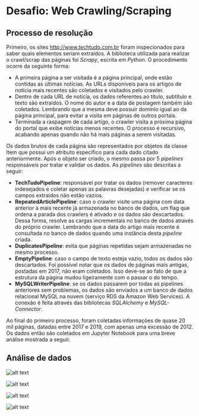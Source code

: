 # Desafio: Web Crawling/Scraping 

## Processo de resolução
Primeiro, os sites http://www.techtudo.com.br foram inspecionados para saber quais elementos seriam extraídos. A biblioteca utilizada para realizar o crawl/scrap das páginas foi <i>Scrapy</i>, escrita em <i>Python</i>. O procedimento ocorre da seguinte forma:

- A primeira página a ser visitada é a página principal, onde estão contidas as últimas notícias. As URLs disponíveis para os artigos de notícia mais recentes são coletados e visitados pelo crawler.
- Dentro de cada URL de notícia, os dados referentes ao título, subtítulo e texto são extraídos. O nome do autor e a data de postagem também são coletados. Lembrando que a mesma deve possuir domínio igual ao da página principal, para evitar a visita em páginas de outros portais.
- Terminada a raspagem de cada artigo, o crawler visita a próxima página do portal que exibe notícias menos recentes. O processo é recursivo, acabando apenas quando não há mais páginas a serem visitadas.

Os dados brutos de cada página são representados por objetos da classe Item que possui um atributo específico para cada dado citado anteriormente. Após o objeto ser criado, o mesmo passa por 5 <i>pipelines</i> responsáveis por tratar e validar os dados. As <i>pipelines</i> são descritas a seguir:

- <b>TechTudoPipeline</b>: responsável por tratar os dados (remover caracteres indesejados e coletar apenas as palavras desejadas) e verificar se os campos extraídos não estão vazios.
- <b>RepeatedArticlePipeline</b>: caso o crawler visite uma página com data anterior à mais recente já armazenada no banco de dados, um flag que ordena a parada dos crawlers é ativado e os dados são descartados. Dessa forma, resolve as cargas incrementais no banco de dados através do próprio crawler. Lembrando que a data do artigo mais recente é consultada no banco de dados quando uma instância desta <i>pipeline</i>  criada.
- <b>DuplicatesPipeline</b>: evita que páginas repetidas sejam armazenadas no mesmo processo.
- <b>EmptyPipeline</b>: caso o campo de texto esteja vazio, todos os dados são descartados. Foi possível notar que os dados de páginas mais antigas, postadas em 2017, não eram coletados. Isso deve-se ao fato de que a estrutura da página mudou ligeiramente com o passar o do tempo.
- <b>MySQLWriterPipeline</b>: se os dados passarem por todas as pipelines anteriores sem problemas, os dados são enviados a um banco de dados relacional MySQL na nuvem (serviço RDS da Amazon Web Services). A conexão é feita através das bibliotecas <i>SQLAlchemy</i> e <i>MySQL-Connector</i>.

Ao final do primeiro processo, foram coletadas informações de quase 20 mil páginas, datadas entre 2017 e 2019, com apenas uma excessão de 2012. Os dados então são coletados em Jupyter Notebook para uma breve análise mostrada a seguir.

## Análise de dados

![alt text](https://i.ibb.co/Xj0Y48r/articles-per-year.png)

![alt text](https://i.ibb.co/SKXx8vY/authors.png)

![alt text](https://i.ibb.co/jLtJn3v/Captura-de-tela-de-2019-10-08-23-04-28.png)


![alt text](https://i.ibb.co/7Ytb8Bk/Captura-de-tela-de-2019-10-08-21-30-34.png)

